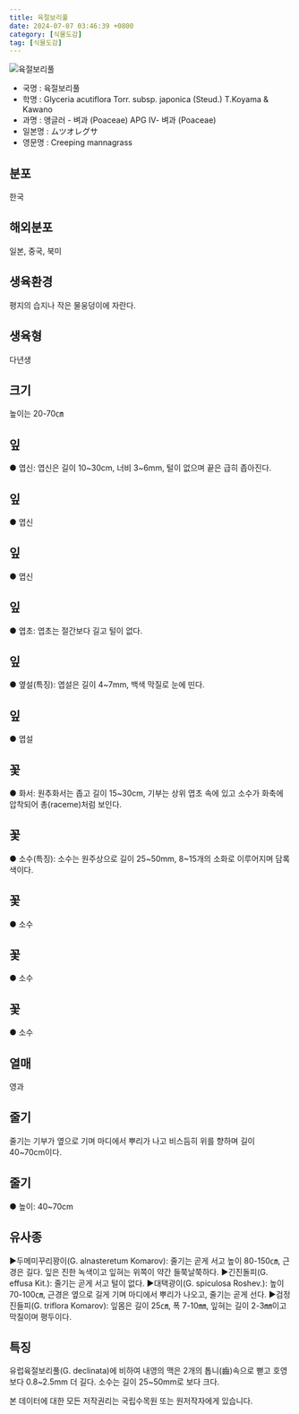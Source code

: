 ```yaml
---
title: 육절보리풀
date: 2024-07-07 03:46:39 +0800
category: [식물도감]
tag: [식물도감]
---
```




![육절보리풀](/fileUpload/plants/basic/Gramineae/Glyceria/14497/1_th2.JPG)
- 국명 : 육절보리풀
- 학명 : Glyceria acutiflora Torr. subsp. japonica (Steud.) T.Koyama & Kawano
- 과명 : 앵글러 - 벼과 (Poaceae) APG Ⅳ- 벼과 (Poaceae)
- 일본명 : ムツオレグサ
- 영문명 : Creeping mannagrass


## 분포
한국
## 해외분포
일본, 중국, 북미
## 생육환경
평지의 습지나 작은 물웅덩이에 자란다.
## 생육형
다년생
## 크기
높이는 20-70㎝
## 잎
● 엽신: 엽신은 길이 10~30cm, 너비 3~6mm, 털이 없으며 끝은 급히 좁아진다.
## 잎
● 엽신
## 잎
● 엽신
## 잎
● 엽초: 엽초는 절간보다 길고 털이 없다.
## 잎
● 옆설(특징): 엽설은 길이 4~7mm, 백색 막질로 눈에 띤다.
## 잎
● 엽설
## 꽃
● 화서: 원추화서는 좁고 길이 15~30cm, 기부는 상위 엽초 속에 있고 소수가 화축에 압착되어 총(raceme)처럼 보인다.
## 꽃
● 소수(특징): 소수는 원주상으로 길이 25~50mm, 8~15개의 소화로 이루어지며 담록색이다.
## 꽃
● 소수
## 꽃
● 소수
## 꽃
● 소수
## 열매
영과
## 줄기
줄기는 기부가 옆으로 기며 마디에서 뿌리가 나고 비스듬히 위를 향하며 길이 40~70cm이다.
## 줄기
● 높이: 40~70cm
## 유사종
▶두메미꾸리꽝이(G. alnasteretum Komarov): 줄기는 곧게 서고 높이 80-150㎝, 근경은 길다. 잎은 진한 녹색이고 잎혀는 위쪽이 약간 들쭉날쭉하다. ▶긴진돌피(G. effusa Kit.): 줄기는 곧게 서고 털이 없다. ▶대택광이(G. spiculosa Roshev.): 높이 70-100㎝, 근경은 옆으로 길게 기며 마디에서 뿌리가 나오고, 줄기는 곧게 선다. ▶검정진들피(G. triflora Komarov): 잎몸은 길이 25㎝, 폭 7-10㎜, 잎혀는 길이 2-3㎜이고 막질이며 평두이다.
## 특징
유럽육절보리풀(G. declinata)에 비하여 내영의 맥은 2개의 톱니(齒)속으로 뻗고 호영 보다 0.8~2.5mm 더 길다. 소수는 길이 25~50mm로 보다 크다.






본 데이터에 대한 모든 저작권리는 국립수목원 또는 원저작자에게 있습니다.
